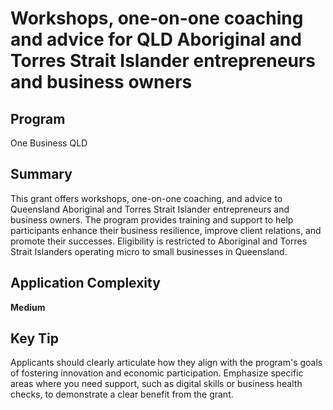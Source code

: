 # Workshops, one-on-one coaching and advice for QLD Aboriginal and Torres Strait Islander entrepreneurs and business owners
  
## Program
One Business QLD

## Summary
This grant offers workshops, one-on-one coaching, and advice to Queensland Aboriginal and Torres Strait Islander entrepreneurs and business owners. The program provides training and support to help participants enhance their business resilience, improve client relations, and promote their successes. Eligibility is restricted to Aboriginal and Torres Strait Islanders operating micro to small businesses in Queensland.

## Application Complexity
**Medium**

## Key Tip
Applicants should clearly articulate how they align with the program's goals of fostering innovation and economic participation. Emphasize specific areas where you need support, such as digital skills or business health checks, to demonstrate a clear benefit from the grant.
